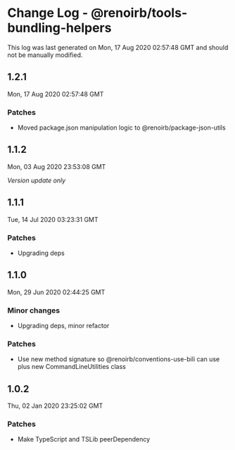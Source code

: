 # Change Log - @renoirb/tools-bundling-helpers

This log was last generated on Mon, 17 Aug 2020 02:57:48 GMT and should not be manually modified.

## 1.2.1
Mon, 17 Aug 2020 02:57:48 GMT

### Patches

- Moved package.json manipulation logic to @renoirb/package-json-utils

## 1.1.2
Mon, 03 Aug 2020 23:53:08 GMT

*Version update only*

## 1.1.1
Tue, 14 Jul 2020 03:23:31 GMT

### Patches

- Upgrading deps

## 1.1.0
Mon, 29 Jun 2020 02:44:25 GMT

### Minor changes

- Upgrading deps, minor refactor

### Patches

- Use new method signature so @renoirb/conventions-use-bili can use plus new CommandLineUtilities class

## 1.0.2
Thu, 02 Jan 2020 23:25:02 GMT

### Patches

- Make TypeScript and TSLib peerDependency

